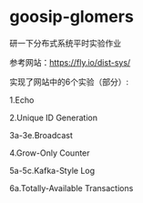 # goosip-glomers
研一下分布式系统平时实验作业

参考网站：https://fly.io/dist-sys/

实现了网站中的6个实验（部分）:

1.Echo

2.Unique ID Generation

3a-3e.Broadcast

4.Grow-Only Counter

5a-5c.Kafka-Style Log

6a.Totally-Available Transactions